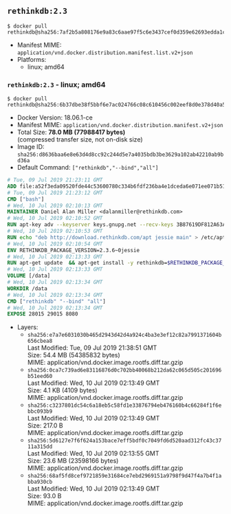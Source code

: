 ## `rethinkdb:2.3`

```console
$ docker pull rethinkdb@sha256:7af2b5a808176e9a83c6aae97f5c6e3437cef0d359e62693edda1cff5d364af4
```

-	Manifest MIME: `application/vnd.docker.distribution.manifest.list.v2+json`
-	Platforms:
	-	linux; amd64

### `rethinkdb:2.3` - linux; amd64

```console
$ docker pull rethinkdb@sha256:6b37dbe38f5bbf6e7ac024766c08c610456c002eef8d0e378d40a5d48c0f7900
```

-	Docker Version: 18.06.1-ce
-	Manifest MIME: `application/vnd.docker.distribution.manifest.v2+json`
-	Total Size: **78.0 MB (77988417 bytes)**  
	(compressed transfer size, not on-disk size)
-	Image ID: `sha256:d8636baa6e8e63d4d8cc92c244d5e7a4035bdb3be3629a102ab42210ab9bd36a`
-	Default Command: `["rethinkdb","--bind","all"]`

```dockerfile
# Tue, 09 Jul 2019 21:23:11 GMT
ADD file:a52f3eda09520fde44c53600780c334b6fdf236ba4e1dceda6e071ee071b51ae in / 
# Tue, 09 Jul 2019 21:23:12 GMT
CMD ["bash"]
# Wed, 10 Jul 2019 02:10:13 GMT
MAINTAINER Daniel Alan Miller <dalanmiller@rethinkdb.com>
# Wed, 10 Jul 2019 02:10:52 GMT
RUN apt-key adv --keyserver keys.gnupg.net --recv-keys 3B87619DF812A63A8C1005C30742918E5C8DA04A
# Wed, 10 Jul 2019 02:10:53 GMT
RUN echo "deb http://download.rethinkdb.com/apt jessie main" > /etc/apt/sources.list.d/rethinkdb.list
# Wed, 10 Jul 2019 02:10:54 GMT
ENV RETHINKDB_PACKAGE_VERSION=2.3.6~0jessie
# Wed, 10 Jul 2019 02:13:33 GMT
RUN apt-get update 	&& apt-get install -y rethinkdb=$RETHINKDB_PACKAGE_VERSION 	&& rm -rf /var/lib/apt/lists/*
# Wed, 10 Jul 2019 02:13:33 GMT
VOLUME [/data]
# Wed, 10 Jul 2019 02:13:34 GMT
WORKDIR /data
# Wed, 10 Jul 2019 02:13:34 GMT
CMD ["rethinkdb" "--bind" "all"]
# Wed, 10 Jul 2019 02:13:34 GMT
EXPOSE 28015 29015 8080
```

-	Layers:
	-	`sha256:e7a7e6031030b465d2943d42d4a924c4ba3e3ef12c82a7991371604b656cbea8`  
		Last Modified: Tue, 09 Jul 2019 21:38:51 GMT  
		Size: 54.4 MB (54385832 bytes)  
		MIME: application/vnd.docker.image.rootfs.diff.tar.gzip
	-	`sha256:0ca7c739ad6e83116876d0c702bb40068b212da62c065d505c201696b51eed60`  
		Last Modified: Wed, 10 Jul 2019 02:13:49 GMT  
		Size: 4.1 KB (4109 bytes)  
		MIME: application/vnd.docker.image.rootfs.diff.tar.gzip
	-	`sha256:c3237801dc54c6a18eb5c58fd1e33876794eb476160b4c66284f1f6ebbc093b9`  
		Last Modified: Wed, 10 Jul 2019 02:13:49 GMT  
		Size: 217.0 B  
		MIME: application/vnd.docker.image.rootfs.diff.tar.gzip
	-	`sha256:5d6127e7f6f624a153bace7eff5bdf0c7049fd6d520aad312fc43c3711a315dd`  
		Last Modified: Wed, 10 Jul 2019 02:13:55 GMT  
		Size: 23.6 MB (23598166 bytes)  
		MIME: application/vnd.docker.image.rootfs.diff.tar.gzip
	-	`sha256:68af5fd8cef9721859e31684ce7ebd2969151a9798f9d47f4a7b4f1abba930cb`  
		Last Modified: Wed, 10 Jul 2019 02:13:49 GMT  
		Size: 93.0 B  
		MIME: application/vnd.docker.image.rootfs.diff.tar.gzip
